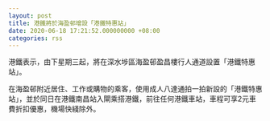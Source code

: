```yaml
---
layout: post
title: 港鐵將於海盈邨增設「港鐵特惠站」
date: 2020-06-18 17:21:52.000000000 +08:00
categories: rss
---
```


港鐵表示，由下星期三起，將在深水埗區海盈邨盈昌樓行人通道設置「港鐵特惠站」。

在海盈邨附近居住、工作或購物的乘客，使用成人八達通拍一拍新設的「港鐵特惠站」，並於同日在港鐵南昌站入閘乘搭港鐵，前往任何港鐵車站，車程可享2元車費折扣優惠，機場快綫除外。

